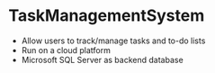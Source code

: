 # TaskManagementSystem

- Allow users to track/manage tasks and to-do lists
- Run on a cloud platform
- Microsoft SQL Server as backend database
